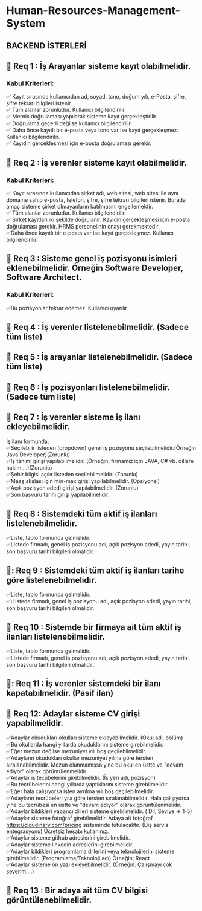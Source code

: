 # Human-Resources-Management-System

## BACKEND İSTERLERİ
## :pushpin: Req 1 : İş Arayanlar sisteme kayıt olabilmelidir.
### Kabul Kriterleri:

:white_check_mark:	Kayıt sırasında kullanıcıdan ad, soyad, tcno, doğum yılı, e-Posta, şifre, şifre tekrarı bilgileri istenir.
<br>
:white_check_mark:	Tüm alanlar zorunludur. Kullanıcı bilgilendirilir.
<br>
:white_check_mark:	Mernis doğrulaması yapılarak sisteme kayıt gerçekleştirilir.
<br>
:white_check_mark:	Doğrulama geçerli değilse kullanıcı bilgilendirilir.
<br>
:white_check_mark:	Daha önce kayıtlı bir e-posta veya tcno var ise kayıt gerçekleşmez. Kullanıcı bilgilendirilir.
<br>
:white_check_mark:	Kayıdın gerçekleşmesi için e-posta doğrulaması gerekir.

## :pushpin:	Req 2 : İş verenler sisteme kayıt olabilmelidir.
### Kabul Kriterleri:

:white_check_mark: Kayıt sırasında kullanıcıdan şirket adı, web sitesi, web sitesi ile aynı domaine sahip e-posta, telefon, şifre, şifre tekrarı bilgileri istenir. Burada amaç sisteme şirket olmayanların katılmasını engellemektir.
<br>
:white_check_mark: Tüm alanlar zorunludur. Kullanıcı bilgilendirilir.
<br>
:white_check_mark: Şirket kayıtları iki şekilde doğrulanır. Kayıdın gerçekleşmesi için e-posta doğrulaması gerekir. HRMS personelinin onayı gerekmektedir.
<br>
:white_check_mark:Daha önce kayıtlı bir e-posta var ise kayıt gerçekleşmez. Kullanıcı bilgilendirilir.

## :pushpin:	Req 3 : Sisteme genel iş pozisyonu isimleri eklenebilmelidir. Örneğin Software Developer, Software Architect.
### Kabul Kriterleri:

:white_check_mark:Bu pozisyonlar tekrar edemez. Kullanıcı uyarılır.


## :pushpin:	Req 4 : İş verenler listelenebilmelidir. (Sadece tüm liste)

## :pushpin: Req 5 : İş arayanlar listelenebilmelidir. (Sadece tüm liste)

## :pushpin: Req 6 : İş pozisyonları listelenebilmelidir. (Sadece tüm liste)

## :pushpin: Req 7 : İş verenler sisteme iş ilanı ekleyebilmelidir.

İş ilanı formunda; <br>
:white_check_mark:Seçilebilir listeden (dropdown) genel iş pozisyonu seçilebilmelidir.(Örneğin Java Developer)(Zorunlu)
<br>
:white_check_mark:İş tanımı girişi yapılabilmelidir. (Örneğin; firmamız için JAVA, C# vb. dillere hakim....)(Zorunlu)
<br>
:white_check_mark:Şehir bilgisi açılır listeden seçilebilmelidir. (Zorunlu)
<br>
:white_check_mark:Maaş skalası için min-max girişi yapılabilmelidir. (Opsiyonel)
<br>
:white_check_mark:Açık pozisyon adedi girişi yapılabilmelidir. (Zorunlu)
<br>
:white_check_mark:Son başvuru tarihi girişi yapılabilmelidir.

## :pushpin: Req 8 : Sistemdeki tüm aktif iş ilanları listelenebilmelidir.

:white_check_mark:Liste, tablo formunda gelmelidir.
<br>
:white_check_mark:Listede firmadı, genel iş pozisyonu adı, açık pozisyon adedi, yayın tarihi, son başvuru tarihi bilgileri olmalıdır.
## 📌: Req 9 : Sistemdeki tüm aktif iş ilanları tarihe göre listelenebilmelidir.
:white_check_mark:Liste, tablo formunda gelmelidir.
<br>
✅:Listede firmadı, genel iş pozisyonu adı, açık pozisyon adedi, yayın tarihi, son başvuru tarihi bilgileri olmalıdır.
## :pushpin: Req 10 : Sistemde bir firmaya ait tüm aktif iş ilanları listelenebilmelidir.

:white_check_mark:Liste, tablo formunda gelmelidir.
<br>
:white_check_mark:Listede firmadı, genel iş pozisyonu adı, açık pozisyon adedi, yayın tarihi, son başvuru tarihi bilgileri olmalıdır.
## 📌: Req 11 : İş verenler sistemdeki bir ilanı kapatabilmelidir. (Pasif ilan)
## :pushpin: Req 12: Adaylar sisteme CV girişi yapabilmelidir.
:white_check_mark:Adaylar okudukları okulları sisteme ekleyebilmelidir. (Okul adı, bölüm)
<br>
:white_check_mark:Bu okullarda hangi yıllarda okuduklarını sisteme girebilmelidir.
<br>
:white_check_mark:Eğer mezun değilse mezuniyet yılı boş geçilebilmelidir.
<br>
:white_check_mark:Adayların okudukları okullar mezuniyet yılına göre tersten sıralanabilmelidir. Mezun olunmamışsa yine bu okul en üstte ve "devam ediyor" olarak görüntülenmelidir.
<br>
:white_check_mark:Adaylar iş tecübelerini girebilmelidir. (İş yeri adı, pozisyon)
<br>
:white_check_mark:Bu tecrübelerini hangi yıllarda yaptıklarını sisteme girebilmelidir.
<br>
:white_check_mark:Eğer hala çalışıyorsa işten ayrılma yılı boş geçilebilmelidir.
<br>
:white_check_mark:Adayların tecrübeleri yıla göre tersten sıralanabilmelidir. Hala çalışıyorsa yine bu tecrübesi en üstte ve "devam ediyor" olarak görüntülenmelidir.
<br>
:white_check_mark:Adaylar bildikleri yabancı dilleri sisteme girebilmelidir. ( Dil, Seviye -> 1-5)
<br>
:white_check_mark:Adaylar sisteme fotoğraf girebilmelidir. Adaya ait fotoğraf https://cloudinary.com/pricing sisteminde tutulacaktır. (Dış servis entegrasyonu) Ücretsiz hesabı kullanınız.
<br>
:white_check_mark:Adaylar sisteme github adreslerini girebilmelidir.
<br>
:white_check_mark:Adaylar sisteme linkedin adreslerini girebilmelidir.
<br>
:white_check_mark:Adaylar bildikleri programlama dillerini veya teknolojilerini sisteme girebilmelidir. (Programlama/Teknoloji adı) Örneğin; React
<br>
:white_check_mark:Adaylar sisteme ön yazı ekleyebilmelidir. (Örneğin: Çalışmayı çok severim....)

## :pushpin: Req 13 : Bir adaya ait tüm CV bilgisi görüntülenebilmelidir.
